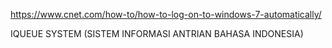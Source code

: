 https://www.cnet.com/how-to/how-to-log-on-to-windows-7-automatically/

IQUEUE SYSTEM (SISTEM INFORMASI ANTRIAN BAHASA INDONESIA)

